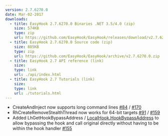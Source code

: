 ```yaml
---
version: 2.7.6270.0
date: Mar-02-2017
downloads:
  - title: EasyHook 2.7.6270.0 Binaries .NET 3.5/4.0 (zip)
    size: 574KB
    type: zip
    url: https://github.com/EasyHook/EasyHook/releases/download/v2.7.6270.0/EasyHook-2.7.6270.0-Binaries.zip
  - title: EasyHook 2.7.6270.0 Source code (zip)
    size: 885KB
    type: zip
    url: https://github.com/EasyHook/EasyHook/archive/v2.7.6270.0.zip
  - title: EasyHook 2.7 API reference (link)
    size: 
    type: link
    url: ./api/index.html
  - title: EasyHook 2.7 Tutorials (link)
    size: 
    type: link
    url: ./tutorials.html
---
```

 * CreateAndInject now supports long command lines [#84](https://github.com/EasyHook/EasyHook/issues/84) / [#170](https://github.com/EasyHook/EasyHook/issues/170)
 * RhCreateRemoveStealthThread now works for 64-bit targets [#91](https://github.com/EasyHook/EasyHook/issues/91) / [#159](https://github.com/EasyHook/EasyHook/issues/159)
 * Added LhGetHookBypassAddress / [LocalHook.HookBypassAddress](/api/html/P_EasyHook_LocalHook_HookBypassAddress.htm) to allow bypassing the hook and call original directly without having to be within the hook handler [#155](https://github.com/EasyHook/EasyHook/issues/155)